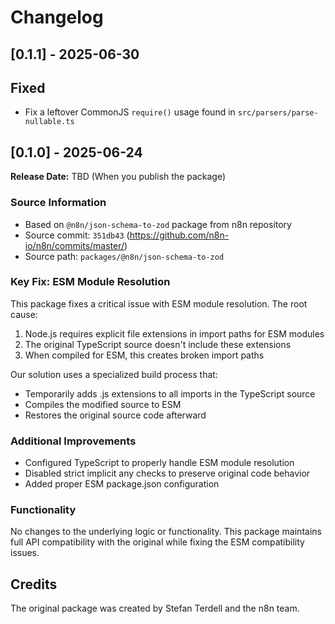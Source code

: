 # Changelog

## [0.1.1] - 2025-06-30

## Fixed
- Fix a leftover CommonJS `require()` usage found in `src/parsers/parse-nullable.ts`


## [0.1.0] - 2025-06-24

**Release Date:** TBD (When you publish the package)

### Source Information
- Based on `@n8n/json-schema-to-zod` package from n8n repository
- Source commit: `351db43` (https://github.com/n8n-io/n8n/commits/master/)
- Source path: `packages/@n8n/json-schema-to-zod`

### Key Fix: ESM Module Resolution

This package fixes a critical issue with ESM module resolution. The root cause:

1. Node.js requires explicit file extensions in import paths for ESM modules
2. The original TypeScript source doesn't include these extensions
3. When compiled for ESM, this creates broken import paths

Our solution uses a specialized build process that:
- Temporarily adds .js extensions to all imports in the TypeScript source
- Compiles the modified source to ESM
- Restores the original source code afterward

### Additional Improvements

- Configured TypeScript to properly handle ESM module resolution
- Disabled strict implicit any checks to preserve original code behavior
- Added proper ESM package.json configuration

### Functionality

No changes to the underlying logic or functionality. This package maintains full API compatibility with the original while fixing the ESM compatibility issues.

## Credits
The original package was created by Stefan Terdell and the n8n team.
